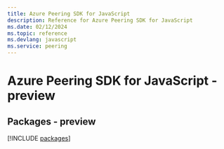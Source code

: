 ```yaml
---
title: Azure Peering SDK for JavaScript
description: Reference for Azure Peering SDK for JavaScript
ms.date: 02/12/2024
ms.topic: reference
ms.devlang: javascript
ms.service: peering
---
```

# Azure Peering SDK for JavaScript - preview
## Packages - preview
[!INCLUDE [packages](peering-index.md)]